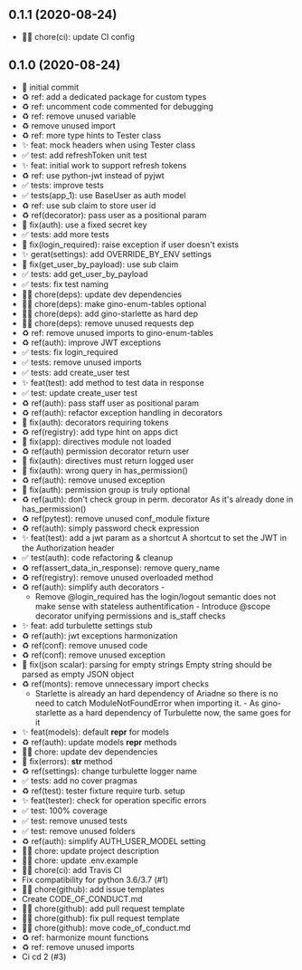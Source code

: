 ## 0.1.1 (2020-08-24)
- 👷‍♂️ chore(ci): update CI config

## 0.1.0 (2020-08-24)
- 🎉 initial commit
- ♻️ ref: add a dedicated package for custom types
- ♻️ ref: uncomment code commented for debugging
- ♻️ ref: remove unused variable
- ♻️ remove unused import
- ♻️ ref: more type hints to Tester class
- ✨ feat: mock headers when using Tester class
- ✅ test: add refreshToken unit test
- ✨ feat: initial work to support refresh tokens
- ♻️ ref: use python-jwt instead of pyjwt
- ✅ tests: improve tests
- ✅ tests(app_1): use BaseUser as auth model
- ♻️ ref: use sub claim to store user id
- ♻️ ref(decorator): pass user as a positional param
- 🐛 fix(auth): use a fixed secret key
- ✅ tests: add more tests
- 🐛 fix(login_required): raise exception if user doesn't exists
- ✨ gerat(settings): add OVERRIDE_BY_ENV settings
- 🐛 fix(get_user_by_payload): use sub claim
- ✅ tests: add get_user_by_payload
- ✅ tests: fix test naming
- 👷‍♂️ chore(deps): update dev dependencies
- 👷‍♂️ chore(deps): make gino-enum-tables optional
- 👷‍♂️ chore(deps): add gino-starlette as hard dep
- 👷‍♂️ chore(deps): remove unused requests dep
- ♻️ ref: remove unused imports to gino-enum-tables
- ♻️ ref(auth): improve JWT exceptions
- ✅ tests: fix login_required
- ✅ tests: remove unused imports
- ✅ tests: add create_user test
- ✨ feat(test): add method to test data in response
- ✅ test: update create_user test
- ♻️ ref(auth): pass staff user as positional param
- ♻️ ref(auth): refactor exception handling in decorators
- 🐛 fix(auth): decorators requiring tokens
- ♻️ ref(registry): add type hint on apps dict
- 🐛 fix(app): directives module not loaded
- ♻️ ref(auth) permission decorator return user
- 🐛 fix(auth): directives must return logged user
- 🐛 fix(auth): wrong query in has_permission()
- ♻️ ref(auth): remove unused exception
- 🐛 fix(auth): permission group is truly optional
- ♻️ ref(auth): don't check group in perm. decorator As it's already done in has_permission()
- ♻️ ref(pytest): remove unused conf_module fixture
- ♻️ ref(auth): simply password check expression
- ✨ feat(test): add a jwt param as a shortcut A shortcut to set the JWT in the Authorization header
- ✅ test(auth): code refactoring & cleanup
- ♻️ ref(assert_data_in_response): remove query_name
- ♻️ ref(registry): remove unused overloaded method
- ♻️ ref(auth): simplify auth decorators -
  - Remove @login_required has the login/logout semantic does not make sense with stateless authentification - Introduce @scope decorator unifying permissions and is_staff checks
- ✨ feat: add turbulette settings stub
- ♻️ ref(auth): jwt exceptions harmonization
- ♻️ ref(conf): remove unused code
- ♻️ ref(conf): remove unused exception
- 🐛 fix(json scalar): parsing for empty strings Empty string should be parsed as empty JSON object
- ♻️ ref(monts): remove unnecessary import checks
  - Starlette is already an hard dependency of Ariadne so there is no need to catch ModuleNotFoundError when importing it. - As gino-starlette as a hard dependency of Turbulette now, the same goes for it
- ✨ feat(models): default __repr__ for models
- ♻️ ref(auth): update models __repr__ methods
- 👷‍♂️ chore: update dev dependencies
- 🐛 fix(errors): __str__ method
- ♻️ ref(settings): change turbulette logger name
- ✅ tests: add no cover pragmas
- ♻️ ref(test): tester fixture require turb. setup
- ✨ feat(tester): check for operation specific errors
- ✅ test: 100% coverage
- ✅ test: remove unused tests
- ✅ test: remove unused folders
- ♻️ ref(auth): simplify AUTH_USER_MODEL setting
- 👷‍♂️ chore: update project description
- 👷‍♂️ chore: update .env.example
- 👷‍♂️ chore(ci): add Travis CI
- Fix compatibility for python 3.6/3.7 (#1)
- 👷‍♂️ chore(github): add issue templates
- Create CODE_OF_CONDUCT.md
- 👷‍♂️ chore(github): add pull request template
- 👷‍♂️ chore(github): fix pull request template
- 👷‍♂️ chore(github): move code_of_conduct.md
- ♻️ ref: harmonize mount functions
- ♻️ ref: remove unused imports
- Ci cd 2 (#3)
